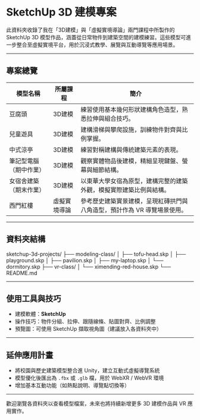 # SketchUp 3D 建模專案

此資料夾收錄了我在「3D建模」與「虛擬實境導論」兩門課程中所製作的 SketchUp 3D 模型作品，涵蓋從日常物件到建築空間的建模練習。這些模型可進一步整合至虛擬實境平台，用於沉浸式教學、展覽與互動導覽等應用場景。

---

## 專案總覽

| 模型名稱 | 所屬課程 | 簡介 |
|----------|----------|------|
| 豆腐頭 | 3D建模 | 練習使用基本幾何形狀建構角色造型，熟悉拉伸與組合技巧。 |
| 兒童遊具 | 3D建模 | 建構滑梯與攀爬設施，訓練物件對齊與比例掌握。 |
| 中式涼亭 | 3D建模 | 練習對稱建構與傳統建築元素的表現。 |
| 筆記型電腦（期中作業） | 3D建模 | 觀察實體物品後建模，精細呈現鍵盤、螢幕與細節結構。 |
| 女宿舍建築（期末作業） | 3D建模 | 以東華大學女宿為原型，建構完整的建築外觀，模擬實際建築比例與結構。 |
| 西門紅樓 | 虛擬實境導論 | 參考歷史建築實景建模，呈現紅磚拱門與八角造型，預計作為 VR 導覽場景使用。 | ![alt text](image.png)

---

## 資料夾結構

sketchup-3d-projects/
├── modeling-class/
│ ├── tofu-head.skp
│ ├── playground.skp
│ ├── pavilion.skp
│ ├── my-laptop.skp
│ └── dormitory.skp
├── vr-class/
│ └── ximending-red-house.skp
└── README.md


---

## 使用工具與技巧

- 建模軟體：**SketchUp**
- 操作技巧：物件分組、拉伸、跟隨線條、貼圖對齊、比例調整
- 預覽圖：可使用 SketchUp 擷取視角圖（建議放入各資料夾中）

---

## 延伸應用計畫

- 將校園與歷史建築模型整合進 Unity，建立互動式虛擬導覽系統  
- 模型優化後匯出為 `.fbx` 或 `.glb` 檔，用於 WebXR / WebVR 環境  
- 增加基本互動功能（如熱點說明、導覽點切換等）

---

歡迎瀏覽各資料夾以查看模型檔案，未來也將持續新增更多 3D 建模作品與 VR 應用實作。
